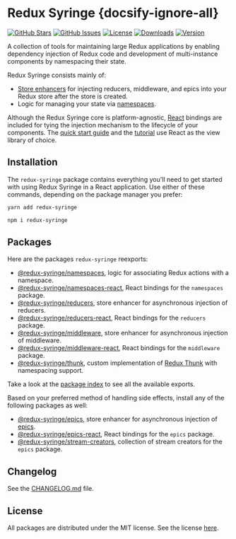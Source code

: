 # Redux Syringe {docsify-ignore-all}

[![GitHub Stars](https://img.shields.io/github/stars/wafflepie/redux-syringe)](https://github.com/wafflepie/redux-syringe)
[![GitHub Issues](https://img.shields.io/github/issues/wafflepie/redux-syringe?color=bada55)](https://github.com/wafflepie/redux-syringe/issues)
[![License](https://img.shields.io/badge/licence-MIT-ff69b4)](https://github.com/wafflepie/redux-syringe)
[![Downloads](https://badgen.net/npm/dm/redux-syringe)](https://npmjs.com/package/redux-syringe)
[![Version](https://badgen.net/npm/v/redux-syringe)](https://npmjs.com/package/redux-syringe)

A collection of tools for maintaining large Redux applications by enabling dependency injection of Redux code and development of multi-instance components by namespacing their state.

Redux Syringe consists mainly of:

- [Store enhancers](https://github.com/reduxjs/redux/blob/master/docs/Glossary.md#store-enhancer) for injecting reducers, middleware, and epics into your Redux store after the store is created.
- Logic for managing your state via [namespaces](/tutorial/02-namespacing).

Although the Redux Syringe core is platform-agnostic, [React](https://github.com/facebook/react/) bindings are included for tying the injection mechanism to the lifecycle of your components. The [quick start guide](/getting-started/quick-start) and the [tutorial](/tutorial/01-dependency-injection) use React as the view library of choice.

## Installation

The `redux-syringe` package contains everything you'll need to get started with using Redux Syringe in a React application. Use either of these commands, depending on the package manager you prefer:

```sh
yarn add redux-syringe

npm i redux-syringe
```

## Packages

Here are the packages `redux-syringe` reexports:

- [@redux-syringe/namespaces](/packages/namespaces), logic for associating Redux actions with a namespace.
- [@redux-syringe/namespaces-react](/packages/namespaces), React bindings for the `namespaces` package.
- [@redux-syringe/reducers](/packages/reducers), store enhancer for asynchronous injection of reducers.
- [@redux-syringe/reducers-react](/packages/reducers-react), React bindings for the `reducers` package.
- [@redux-syringe/middleware](/packages/middleware), store enhancer for asynchronous injection of middleware.
- [@redux-syringe/middleware-react](/packages/middleware-react), React bindings for the `middleware` package.
- [@redux-syringe/thunk](/packages/thunk), custom implementation of [Redux Thunk](https://github.com/reduxjs/redux-thunk) with namespacing support.

Take a look at the [package index](https://github.com/wafflepie/redux-syringe/blob/main/presets/redux-syringe/src/index.js) to see all the available exports.

Based on your preferred method of handling side effects, install any of the following packages as well:

- [@redux-syringe/epics](/packages/epics), store enhancer for asynchronous injection of [epics](https://redux-observable.js.org/).
- [@redux-syringe/epics-react](/packages/epics-react), React bindings for the `epics` package.
- [@redux-syringe/stream-creators](/packages/stream-creators), collection of stream creators for the `epics` package.

## Changelog

See the [CHANGELOG.md](https://github.com/wafflepie/redux-syringe/blob/main/CHANGELOG.md) file.

## License

All packages are distributed under the MIT license. See the license [here](https://github.com/wafflepie/redux-syringe/blob/main/LICENSE).
